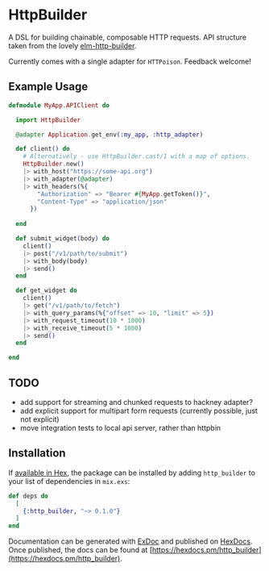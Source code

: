 # HttpBuilder

A DSL for building chainable, composable HTTP requests. API structure taken from
the lovely [elm-http-builder](https://github.com/lukewestby/elm-http-builder). 

Currently comes with a single adapter for `HTTPoison`. Feedback welcome!
## Example Usage

``` elixir
defmodule MyApp.APIClient do

  import HttpBuilder

  @adapter Application.get_env(:my_app, :http_adapter)

  def client() do
    # Alternatively - use HttpBuilder.cast/1 with a map of options.
    HttpBuilder.new()
    |> with_host("https://some-api.org")
    |> with_adapter(@adapter)
    |> with_headers(%{
        "Authorization" => "Bearer #{MyApp.getToken()}",
        "Content-Type" => "application/json"
      })
    
  end

  def submit_widget(body) do 
    client()
    |> post("/v1/path/to/submit")
    |> with_body(body)
    |> send()
  end

  def get_widget do
    client()
    |> get("/v1/path/to/fetch")
    |> with_query_params(%{"offset" => 10, "limit" => 5})
    |> with_request_timeout(10 * 1000)
    |> with_receive_timeout(5 * 1000)
    |> send()
  end

end
```

## TODO
- add support for streaming and chunked requests to hackney adapter?
- add explicit support for multipart form requests (currently possible, just not explicit)
- move integration tests to local api server, rather than httpbin


## Installation

If [available in Hex](https://hex.pm/docs/publish), the package can be installed
by adding `http_builder` to your list of dependencies in `mix.exs`:

```elixir
def deps do
  [
    {:http_builder, "~> 0.1.0"}
  ]
end
```

Documentation can be generated with [ExDoc](https://github.com/elixir-lang/ex_doc)
and published on [HexDocs](https://hexdocs.pm). Once published, the docs can
be found at [https://hexdocs.pm/http_builder](https://hexdocs.pm/http_builder).

